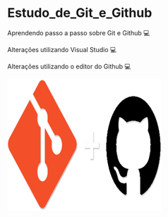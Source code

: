 # Estudo_de_Git_e_Github
 Aprendendo passo a passo sobre Git e Github 💻

Alterações utilizando Visual Studio 💻

Alterações utilizando o editor do Github 💻

<img src="cover.png"  width="350"
               height="300" />